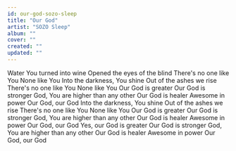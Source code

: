 ```yaml
---
id: our-god-sozo-sleep
title: "Our God"
artist: "SOZO Sleep"
album: ""
cover: ""
created: ""
updated: ""
---
```


Water You turned into wine
Opened the eyes of the blind
There's no one like You
None like You
Into the darkness, You shine
Out of the ashes we rise
There's no one like You
None like You
Our God is greater
Our God is stronger
God, You are higher than any other
Our God is healer
Awesome in power
Our God, our God
Into the darkness, You shine
Out of thе ashes we rise
Thеre's no one like You
None like You
Our God is greater
Our God is stronger
God, You are higher than any other
Our God is healer
Awesome in power
Our God, our God
Yes, our God is greater
Our God is stronger
God, You are higher than any other
Our God is healer
Awesome in power
Our God, our God